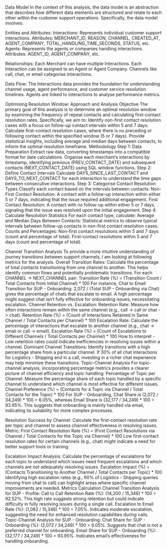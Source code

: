 Data Model
In the context of this analysis, the data model is an abstraction that describes how different data elements are structured and relate to each other within the customer support operations. Specifically, the data model involves:

Entities and Attributes:
Interactions: Represents individual customer support interactions.
Attributes: MERCHANT_ID, REASON, CHANNEL, CREATED_AT, AGENT_COMPANY, TOTAL_HANDLING_TIME_SECONDS, STATUS, etc.
Agents: Represents the agents or companies handling interactions.
Attributes: AGENT_ID, AGENT_COMPANY, etc.

Relationships:
Each Merchant can have multiple Interactions.
Each Interaction can be assigned to an Agent or Agent Company.
Channels like call, chat, or email categorise interactions.

Data Flow:
The Interactions data provides the foundation for understanding channel usage, agent performance, and customer service resolution timelines.
Agents are linked to interactions to analyse performance metrics.


Optimising Resolution Window: Approach and Analysis
Objective
The primary goal of this analysis is to determine an optimal resolution window by examining the frequency of repeat contacts and calculating first-contact resolution rates. Specifically, we aim to:
Identify non-first contact resolution cases with a focus on follow-up contact intervals within 5 and 7 days.
Calculate first-contact resolution cases, where there is no preceding or following contact within the specified window (5 or 7 days).
Provide statistical insights, including average and median days between contacts, to inform the optimal resolution timeframe.
Methodology
Step 1: Data Preparation
Extract raw data, converting timestamps into a compatible format for date calculations.
Organise each merchant’s interactions by timestamp, identifying previous (PREV_CONTACT_DATE) and subsequent contacts (NEXT_CONTACT_DATE) using SQL window functions.
Step 2: Define Contact Intervals
Calculate DAYS_SINCE_LAST_CONTACT and DAYS_TO_NEXT_CONTACT for each interaction to understand the time gaps between consecutive interactions.
Step 3: Categorise Contact Resolution Types
Classify each contact based on the intervals between contacts:
Non-First Contact Resolution: A contact with a follow-up interaction within either 5 or 7 days, indicating that the issue required additional engagement.
First Contact Resolution: A contact with no follow-up within either 5 or 7 days, signaling that the issue was resolved upon the initial engagement.
Step 4: Calculate Resolution Statistics For each contact type, calculate:
Average and Median Days Between Contacts: Statistical metrics to observe typical intervals between follow-up contacts in non-first contact resolution cases.
Counts and Percentages:
Non-first contact resolutions within 5 and 7 days (count and percentage of total).
First-contact resolutions within 5 and 7 days (count and percentage of total).


Channel Transition Analysis
To provide a more intuitive understanding of journey transitions between support channels, I am looking at following metrics for the analysis.
Overall Transition Rates:
Calculate the percentage of total contacts transitioning from one channel to another. This helps identify common flows and potentially problematic transitions.
For each CHANNEL -> NEXT_CHANNEL pair:
Transition Rate (%) = (Transition Count / Total Contacts from Initial Channel) * 100
For instance, Chat to Email Transition for SUP - Onboarding: 2,072 / (Total SUP - Onboarding via Chat) gives the percentage of chats that escalate to email. A high percentage might suggest chat isn’t fully effective for onboarding issues, necessitating escalation.
Channel Retention vs. Escalation:
Retention Rate: Measure how often interactions remain within the same channel (e.g., call -> call or chat -> chat).
Retention Rate (%) = (Count of Interactions Retained in Same Channel / Total Contacts per Channel) * 100
Escalation Rate: Calculate the percentage of interactions that escalate to another channel (e.g., chat -> email or call -> email).
Escalation Rate (%) = (Count of Escalations to Different Channels / Total Contacts per Channel) * 100
How to interpret - Low retention rates could indicate inefficiencies in resolving issues within a channel.
Dominant Channel Transitions:
Identify transitions with a high percentage share from a particular channel.
If 30% of all chat interactions for Logistics - Shipping end in a call, investing in a richer chat experience may help minimize these transitions.
Topic-Channel Analysis 
For topic-channel analysis, incorporating percentage metrics provides a clearer picture of channel efficiency and topic handling:
Percentage of Topic per Channel:
Measure the percentage share of each topic handled by a specific channel to understand which channel is most effective for different issues.
Channel Preference (%) = (Contacts for a Topic via Channel / Total Contacts for the Topic) * 100
For SUP - Onboarding, Chat Share is (2,072 / 34,249) * 100 = 6.05%, whereas Email Share is (32,177 / 34,249) * 100 = 93.95%. This suggests that onboarding is mainly handled via email, indicating its suitability for more complex processes.

Resolution Success by Channel:
Calculate the first-contact resolution rate per topic and channel to assess channel effectiveness in resolving issues.
Metric:
First Contact Resolution Rate (%) = (First Contact Resolutions via Channel / Total Contacts for the Topic via Channel) * 100
Low first-contact resolution rates for certain channels (e.g., chat) might indicate a need for better support tools or training.

Escalation Impact Analysis:
Calculate the percentage of escalations for each topic to understand which issues need frequent escalations and which channels are not adequately resolving issues.
Escalation Impact (%) = (Contacts Transitioning to Another Channel / Total Contacts per Topic) * 100
Identifying high escalation rates (e.g., 60% of Logistics - Shipping queries moving from chat to call) can highlight areas where specific channel improvements are needed.
Metrics Calculation
Channel Transition Analysis for SUP - Profile:
Call to Call Retention Rate (%): (14,200 / 15,346) * 100 = 92.52%. This high rate suggests strong retention but could indicate difficulty in fully resolving issues during a single call.
Escalation to Email Rate (%): (1,082 / 15,346) * 100 = 7.05%. Indicates moderate escalation, suggesting the need for enhanced resolution capabilities during calls.
Topic-Channel Analysis for SUP - Onboarding:
Chat Share for SUP - Onboarding (%): (2,072 / 34,249) * 100 = 6.05%. Suggests that chat is not a preferred channel for onboarding.
Email Share for SUP - Onboarding (%): (32,177 / 34,249) * 100 = 93.95%. Indicates email’s effectiveness for handling onboarding.

